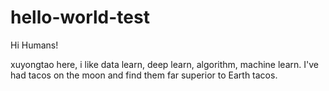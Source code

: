 # hello-world-test

Hi Humans!

xuyongtao here, i like data learn, deep learn, algorithm, machine learn.
I've had tacos on the moon and find them far superior to Earth tacos.
